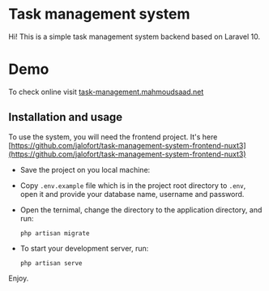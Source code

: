 # Task management system

Hi! This is a simple task management system backend based on Laravel 10.

# Demo

To check online visit [task-management.mahmoudsaad.net](https://task-management.mahmoudsaad.net/)

## Installation and usage

To use the system, you will need the frontend project.
It's here [https://github.com/jalofort/task-management-system-frontend-nuxt3](https://github.com/jalofort/task-management-system-frontend-nuxt3)

-   Save the project on you local machine:
-   Copy `.env.example` file which is in the project root directory to `.env`, open it and provide your database name, username and password.

-   Open the ternimal, change the directory to the application directory, and run:
    ```
    php artisan migrate
    ```
-   To start your development server, run:
    ```
    php artisan serve
    ```

Enjoy.
